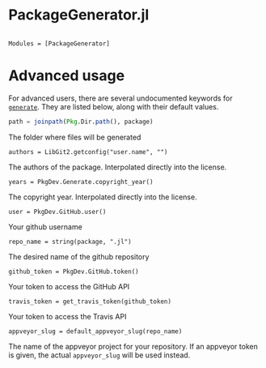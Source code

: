# PackageGenerator.jl

```@index
```

```@autodocs
Modules = [PackageGenerator]
```

# Advanced usage

For advanced users, there are several undocumented keywords for
[`generate`](@ref). They are listed below, along with their default values.

```julia
path = joinpath(Pkg.Dir.path(), package)
```
The folder where files will be generated

```
authors = LibGit2.getconfig("user.name", "")
```
The authors of the package. Interpolated directly into the license.

```
years = PkgDev.Generate.copyright_year()
```
The copyright year. Interpolated directly into the license.

```
user = PkgDev.GitHub.user()
```
Your github username

```
repo_name = string(package, ".jl")
```
The desired name of the github repository

```
github_token = PkgDev.GitHub.token()
```
Your token to access the GitHub API

```
travis_token = get_travis_token(github_token)
```
Your token to access the Travis API

```
appveyor_slug = default_appveyor_slug(repo_name)
```
The name of the appveyor project for your repository. If an appveyor token is
given, the actual `appveyor_slug` will be used instead.

